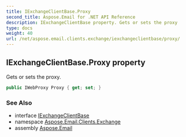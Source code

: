 ```yaml
---
title: IExchangeClientBase.Proxy
second_title: Aspose.Email for .NET API Reference
description: IExchangeClientBase property. Gets or sets the proxy
type: docs
weight: 40
url: /net/aspose.email.clients.exchange/iexchangeclientbase/proxy/
---
```

## IExchangeClientBase.Proxy property

Gets or sets the proxy.

```csharp
public IWebProxy Proxy { get; set; }
```

### See Also

* interface [IExchangeClientBase](../)
* namespace [Aspose.Email.Clients.Exchange](../../iexchangeclientbase/)
* assembly [Aspose.Email](../../../)


